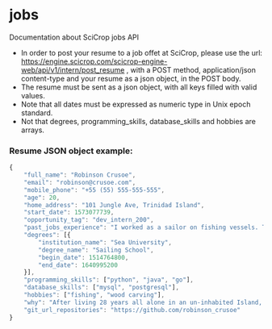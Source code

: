 # jobs
Documentation about SciCrop jobs API


- In order to post your resume to a job offet at SciCrop, please use the url: https://engine.scicrop.com/scicrop-engine-web/api/v1/intern/post_resume , with a POST method, application/json content-type and your resume as a json object, in the POST body.
- The resume must be sent as a json object, with all keys filled with valid values.
- Note that all dates must be expressed as numeric type in Unix epoch standard.
- Not that degrees, programming_skills, database_skills and hobbies are arrays.

### Resume JSON object example:

```js
{
	"full_name": "Robinson Crusoe",
	"email": "robinson@crusoe.com",
	"mobile_phone": "+55 (55) 555-555-555",
	"age": 20,
	"home_address": "101 Jungle Ave, Trinidad Island",
	"start_date": 1573077739,
	"opportunity_tag": "dev_intern_200",
	"past_jobs_experience": "I worked as a sailor on fishing vessels. Took care of deck maintenance and cleaning for 3 years on 7 seas.",
	"degrees": [{
		"institution_name": "Sea University",
		"degree_name": "Sailing School",
		"begin_date": 1514764800,
		"end_date": 1640995200
	}],
	"programming_skills": ["python", "java", "go"],
	"database_skills": ["mysql", "postgresql"],
	"hobbies": ["fishing", "wood carving"],
	"why": "After living 28 years all alone in an un‐inhabited Island, I've built a strong experience to join the SciCrop ship, into a new journey.",
	"git_url_repositories": "https://github.com/robinson_crusoe"
}
```
